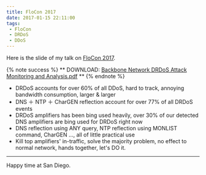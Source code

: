 ```yaml
---
title: FloCon 2017
date: 2017-01-15 22:11:00
tags:
 - FloCon
 - DRDoS
 - DDoS
---
```


Here is the slide of my talk on [FloCon 2017](http://www.cert.org/flocon/).

{% note success %} 
** DOWNLOAD:  [Backbone Network DRDoS Attack Monitoring and Analysis.pdf](/2017/01/15/FloCon-2017/BackboneNetworkDRDoSAttackMonitoringAndAnalysis.pdf) **
{% endnote %}

* DRDoS accounts for over 60% of all DDoS, hard to track, annoying bandwidth consumption, larger & larger
* DNS ＋ NTP ＋ CharGEN reflection account for over 77% of all DRDoS events
* DRDoS amplifiers has been bing used heavily, over 30% of our detected DNS amplifiers are bing used for DRDoS right now
* DNS reflection using ANY query, NTP reflection using MONLIST command, CharGEN ..., all of little practical use
* Kill top amplifiers' in-traffic, solve the majority problem, no effect to normal network, hands together, let's DO it.

---

Happy time at San Diego.

